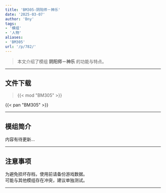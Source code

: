 ```yaml
---
title: 'BM305-阴阳师－神乐'
date: '2025-03-07'
author: 'Bny'
tags:
- '模组'
- '人物'
aliases:
- 'BM305'
url: '/p/782/'
---
```


> 本文介绍了模组 **阴阳师－神乐** 的功能与特点。

---

## 文件下载  

> {{< mod "BM305" >}}  

{{< pan "BM305" >}}  

---

## 模组简介

>  
内容有待更新...  

---

## 注意事项

>  
为避免损坏存档，使用前请备份游戏数据。  
可能与其他模组存在冲突，建议单独测试。  

---

